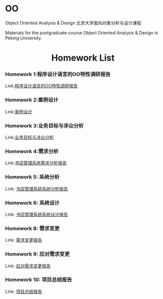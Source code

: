 # OO
Object Oriented Analysis & Design
北京大学面向对象分析与设计课程

Materials for the postgraduate course Object Oriented Analysis & Design in Peking University.

# <center> Homework List </center>

### Homework 1:程序设计语言的OO特性调研报告

Link:[程序设计语言的OO特性调研报告](https://github.com/isph/OO/blob/master/Docs/%5B%E4%BD%9C%E4%B8%9A1%5D%E7%A8%8B%E5%BA%8F%E8%AE%BE%E8%AE%A1%E8%AF%AD%E8%A8%80%E7%9A%84OO%E7%89%B9%E6%80%A7%E8%B0%83%E7%A0%94%E6%8A%A5%E5%91%8A.pdf)

### Homework 2:案例设计

Link:[案例设计](https://github.com/isph/OO/blob/master/Docs/%5B%E4%BD%9C%E4%B8%9A2%5D%E6%A1%88%E4%BE%8B%E8%AE%BE%E8%AE%A1%E6%8A%A5%E5%91%8A.pdf)

### Homework 3:业务目标与涉众分析

Link:[业务目标与涉众分析](https://github.com/isph/OO/blob/master/Docs/%5B%E4%BD%9C%E4%B8%9A3%5D%E4%B9%A6%E5%BA%97%E7%AE%A1%E7%90%86%E7%B3%BB%E7%BB%9F%E6%B6%89%E4%BC%97%E5%88%86%E6%9E%90%E6%8A%A5%E5%91%8A.pdf)

### Homework 4:需求分析

Link:[书店管理系统需求分析报告](https://github.com/isph/OO/blob/master/Docs/%5B%E4%BD%9C%E4%B8%9A4%5D%E4%B9%A6%E5%BA%97%E7%AE%A1%E7%90%86%E7%B3%BB%E7%BB%9F%E9%9C%80%E6%B1%82%E5%88%86%E6%9E%90%E6%8A%A5%E5%91%8A.md)


### Homework 5: 系统分析

Link: [书店管理系统系统分析报告](https://github.com/isph/OO/blob/master/Docs/%5B%E4%BD%9C%E4%B8%9A5%5D%E4%B9%A6%E5%BA%97%E7%AE%A1%E7%90%86%E7%B3%BB%E7%BB%9F%E7%B3%BB%E7%BB%9F%E5%88%86%E6%9E%90%E6%8A%A5%E5%91%8A.md)

### Homework 6: 系统设计

Link: [书店管理系统系统设计报告](https://github.com/isph/OO/blob/master/Docs/%5B%E4%BD%9C%E4%B8%9A6%5D%E4%B9%A6%E5%BA%97%E7%AE%A1%E7%90%86%E7%B3%BB%E7%BB%9F%E7%B3%BB%E7%BB%9F%E8%AE%BE%E8%AE%A1%E6%8A%A5%E5%91%8A.md)

### Homework 8: 需求变更

Link: [需求变更报告](https://github.com/isph/OO/blob/master/Docs/%5B%E4%BD%9C%E4%B8%9A8%5D%E9%9C%80%E6%B1%82%E5%8F%98%E6%9B%B4%E6%8A%A5%E5%91%8A.md)

### Homework 9: 应对需求变更

Link: [应对需求变更报告](https://github.com/isph/OO/blob/master/Docs/%5B%E4%BD%9C%E4%B8%9A9%5D%E5%BA%94%E5%AF%B9%E9%9C%80%E6%B1%82%E5%8F%98%E6%9B%B4%E6%8A%A5%E5%91%8A.md)

### Homework 10: 项目总结报告

Link: [项目总结报告](http://htmlpreview.github.io/?https://github.com/isph/OO/blob/master/Docs/%5B%E4%BD%9C%E4%B8%9A10%5D%E9%A1%B9%E7%9B%AE%E6%80%BB%E7%BB%93%E6%8A%A5%E5%91%8A.html)